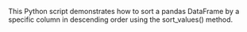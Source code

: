 This Python script demonstrates how to sort a pandas DataFrame by a specific column in descending order using the sort_values() method.